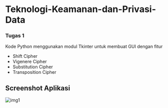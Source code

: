 # Teknologi-Keamanan-dan-Privasi-Data

### Tugas 1
Kode Python menggunakan modul Tkinter untuk membuat GUI dengan fitur 
- Shift Cipher
- Vigenere Cipher
- Substitution Cipher
- Transposition Cipher


## Screenshot Aplikasi
![img1](screenshot/1.png)
